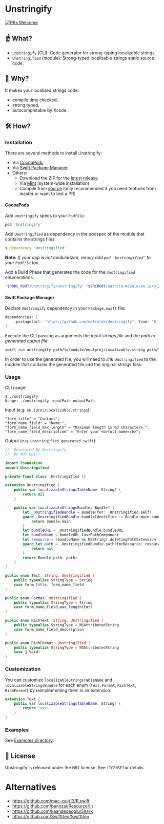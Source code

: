# Unstringify

[![PRs Welcome](https://img.shields.io/badge/PRs-welcome-brightgreen.svg)](http://makeapullrequest.com)

## ☝️ What?

- `unstringify` (CLI): Code generator for strong-typing localizable strings.
- `Unstringified` (module): Strong-typed localizable strings static source code.

## 🤔 Why?

It makes your localized strings code:

- compile time checked,
- strong typed,
- autocompletable by Xcode.

## 🛠 How?

### Installation

There are several methods to install Unstringify:

- Via [CocoaPods](https://cocoapods.org)
- Via [Swift Package Manager](https://swift.org/package-manager)
- Others:
    - Download the ZIP for the [latest release](https://github.com/metrolab/Unstringify/releases/latest)
    - Via [Mint](https://github.com/yonaskolb/Mint) (system-wide installation)
    - Compile from [source](https://github.com/metrolab/Unstringify.git) (only recommended if you need features from master or want to test a PR)

#### CocoaPods

Add `unstringify` specs to your `Podfile`:

```ruby
pod 'Unstringify'
```

Add `Unstringified` as dependency in the podspec of the module that contains the strings files:

```ruby
s.dependency 'Unstringified'
```
**Note:** *If your app is not modularized, simply add `pod 'Unstringified'` to your `Podfile` too.*

Add a Build Phase that generates the code for the `Unstringified` enumerations:

```sh
"$PODS_ROOT/Unstringify/unstringify" "$SRCROOT/path/to/module/en.lproj/Localizable.strings" "$SRCROOT/path/to/module/Unstringified.generated.swift"
```

#### Swift Package Manager

Declare `Unstringify` dependency in your `Package.swift` file:

```swift
dependencies: [
    .package(url: "https://github.com/metrolab/Unstringify", from: "0.1.0"),
]
```

Execute the CLI passing as arguments the *input strings file* and the *path to generated output file*:

```sh
swift run unstringify path/to/module/en.lproj/Localizable.string path/to/module/Unstringified.generated.swift
```

In order to use the generated file, you will need to *link* `Unstringified` to the module that contains the generated file and the original strings files.  

### Usage

CLI usage:

```
$ ./unstringify
Usage: ./unstringify inputPath outputPath
```

Input (e.g. `en.lproj/Localizable.strings`):

```
"form_title" = "Contact";
"form_name_field" = "Name:";
"form_name_field_max_length" = "Maximum length is %d characters.";
"form_name_field_description" = "Enter your <b>full name</b>";
```

Output (e.g. `Unstringified.generated.swift`):

```swift
//  Generated by Unstringify.
//  DO NOT EDIT!

import Foundation
import Unstringified

private final class _Unstringified {}

extension Unstringified {
    public var localizableStringsTableName: String? {
        return nil
    }

    public var localizableStringsBundle: Bundle? {
        let _UnstringifiedBundle = Bundle(for: _Unstringified.self)
        guard _UnstringifiedBundle.bundleIdentifier != Bundle.main.bundleIdentifier else {
            return Bundle.main
        }
        let bundleURL = _UnstringifiedBundle.bundleURL
        let bundleName = bundleURL.lastPathComponent
        let resource = (bundleName as NSString).deletingPathExtension
        guard let path = _UnstringifiedBundle.path(forResource: resource, ofType: "bundle") else {
            return nil
        }
        return Bundle(path: path)
    }
}

public enum Text: String, Unstringified {
    public typealias StringType = String
    case form_title, form_name_field
}

public enum Format: Unstringified {
    public typealias StringType = String
    case form_name_field_max_length(Int)
}

public enum RichText: String, Unstringified {
    public typealias StringType = NSAttributedString
    case form_name_field_description
}

public enum RichFormat: Unstringified {
    public typealias StringType = NSAttributedString
    case 👻(Void)
}
```

### Customization

You can customize `localizableStringsTableName` and `localizableStringsBundle` for each enum (`Text`, `Format`, `RichText`, `RichFormat`) by reimplementing them in an extension:

```swift
extension Text {
    public var localizableStringsTableName: String? {
        return "xxx"
    }
}
```

### Examples

See [Examples directory](Examples).

## 📖 License

Unstringify is released under the MIT license. See `LICENSE` for details.

# Alternatives

- <https://github.com/mac-cain13/R.swift>
- <https://github.com/bannzai/ResourceKit>
- <https://github.com/kaandedeoglu/Shark>
- <https://github.com/SwiftGen/SwiftGen>
